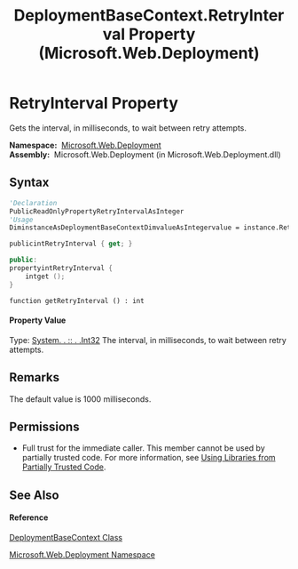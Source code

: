 ﻿---
title: DeploymentBaseContext.RetryInterval Property  (Microsoft.Web.Deployment)
TOCTitle: RetryInterval Property
ms:assetid: P:Microsoft.Web.Deployment.DeploymentBaseContext.RetryInterval
ms:mtpsurl: https://msdn.microsoft.com/en-us/library/microsoft.web.deployment.deploymentbasecontext.retryinterval(v=VS.90)
ms:contentKeyID: 20208827
ms.date: 05/02/2012
mtps_version: v=VS.90
f1_keywords:
- Microsoft.Web.Deployment.DeploymentBaseContext.RetryInterval
- Microsoft.Web.Deployment.DeploymentBaseContext.get_RetryInterval
dev_langs:
- CSharp
- JScript
- VB
- c++
api_location:
- Microsoft.Web.Deployment.dll
api_name:
- Microsoft.Web.Deployment.DeploymentBaseContext.get_RetryInterval
- Microsoft.Web.Deployment.DeploymentBaseContext.RetryInterval
api_type:
- Managed
topic_type:
- apiref
- kbSyntax
product_family_name: VS
ROBOTS: INDEX,FOLLOW
---

# RetryInterval Property

Gets the interval, in milliseconds, to wait between retry attempts.

**Namespace:**  [Microsoft.Web.Deployment](microsoft-web-deployment-namespace.md)  
**Assembly:**  Microsoft.Web.Deployment (in Microsoft.Web.Deployment.dll)

## Syntax

``` vb
'Declaration
PublicReadOnlyPropertyRetryIntervalAsInteger
'Usage
DiminstanceAsDeploymentBaseContextDimvalueAsIntegervalue = instance.RetryInterval
```

``` csharp
publicintRetryInterval { get; }
```

``` c++
public:
propertyintRetryInterval {
    intget ();
}
```

``` jscript
function getRetryInterval () : int
```

#### Property Value

Type: [System. . :: . .Int32](https://msdn.microsoft.com/en-us/library/td2s409d\(v=vs.90\))  
The interval, in milliseconds, to wait between retry attempts.  

## Remarks

The default value is 1000 milliseconds.

## Permissions

  - Full trust for the immediate caller. This member cannot be used by partially trusted code. For more information, see [Using Libraries from Partially Trusted Code](https://msdn.microsoft.com/en-us/library/8skskf63\(v=vs.90\)).

## See Also

#### Reference

[DeploymentBaseContext Class](deploymentbasecontext-class-microsoft-web-deployment.md)

[Microsoft.Web.Deployment Namespace](microsoft-web-deployment-namespace.md)

